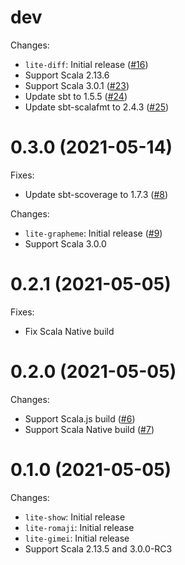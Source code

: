 # dev

Changes:

- `lite-diff`: Initial release ([#16](https://github.com/MakeNowJust-Labo/lite/pull/16))
- Support Scala 2.13.6
- Support Scala 3.0.1 ([#23](https://github.com/MakeNowJust-Labo/lite/pull/23))
- Update sbt to 1.5.5 ([#24](https://github.com/MakeNowJust-Labo/lite/pull/24))
- Update sbt-scalafmt to 2.4.3 ([#25](https://github.com/MakeNowJust-Labo/lite/pull/25))

# 0.3.0 (2021-05-14)

Fixes:

- Update sbt-scoverage to 1.7.3 ([#8](https://github.com/MakeNowJust-Labo/lite/pull/8))

Changes:

- `lite-grapheme`: Initial release ([#9](https://github.com/MakeNowJust-Labo/lite/pull/9))
- Support Scala 3.0.0

# 0.2.1 (2021-05-05)

Fixes:

- Fix Scala Native build

# 0.2.0 (2021-05-05)

Changes:

- Support Scala.js build ([#6](https://github.com/MakeNowJust-Labo/lite/pull/6))
- Support Scala Native build ([#7](https://github.com/MakeNowJust-Labo/lite/pull/7))

# 0.1.0 (2021-05-05)

Changes:

- `lite-show`: Initial release
- `lite-romaji`: Initial release
- `lite-gimei`: Initial release
- Support Scala 2.13.5 and 3.0.0-RC3
